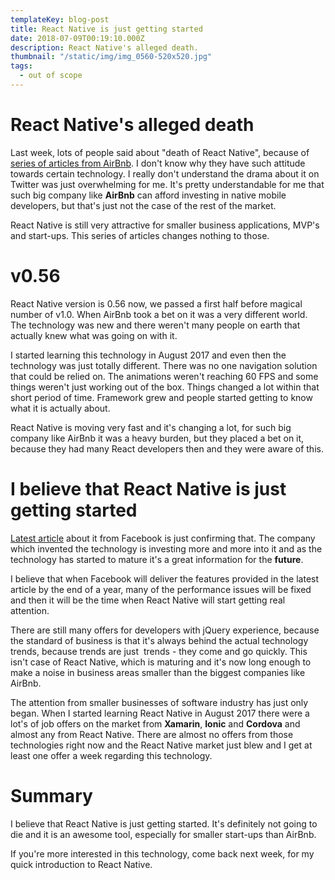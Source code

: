 ```yaml
---
templateKey: blog-post
title: React Native is just getting started
date: 2018-07-09T00:19:10.000Z
description: React Native's alleged death.
thumbnail: "/static/img/img_0560-520x520.jpg"
tags:
  - out of scope
---
```


# React Native's alleged death

Last week, lots of people said about "death of React Native", because of [series of articles from AirBnb](https://medium.com/airbnb-engineering/react-native-at-airbnb-f95aa460be1c). I don't know why they have such attitude towards certain technology.
I really don't understand the drama about it on Twitter was just overwhelming for me. It's pretty understandable for me that such big company like **AirBnb** can afford investing in native mobile developers, but that's just not the case of the rest of the market.

React Native is still very attractive for smaller business applications, MVP's and start-ups. This series of articles changes nothing to those.

# v0.56

React Native version is 0.56 now, we passed a first half before magical number of v1.0. When AirBnb took a bet on it was a very different world. The technology was new and there weren't many people on earth that actually knew what was going on with it.

I started learning this technology in August 2017 and even then the technology was just totally different. There was no one navigation solution that could be relied on. The animations weren't reaching 60 FPS and some things weren't just working out of the box. Things changed a lot within that short period of time. Framework grew and people started getting to know what it is actually about.

React Native is moving very fast and it's changing a lot, for such big company like AirBnb it was a heavy burden, but they placed a bet on it, because they had many React developers then and they were aware of this.

# I believe that React Native is just getting started

[Latest article](https://facebook.github.io/react-native/blog/2018/06/14/state-of-react-native-2018) about it from Facebook is just confirming that. The company which invented the technology is investing more and more into it and as the technology has started to mature it's a great information for the **future**.

I believe that when Facebook will deliver the features provided in the latest article by the end of a year, many of the performance issues will be fixed  and then it will be the time when React Native will start getting real attention.

There are still many offers for developers with jQuery experience, because the standard of business is that it's always behind the actual technology trends, because trends are just  trends - they come and go quickly. This isn't case of React Native, which is maturing and it's now long enough to make a noise in business areas smaller than the biggest companies like AirBnb.

The attention from smaller businesses of software industry has just only began. When I started learning React Native in August 2017 there were a lot's of job offers on the market from **Xamarin**, **Ionic** and **Cordova** and almost any from React Native. There are almost no offers from those technologies right now and the React Native market just blew and I get at least one offer a week regarding this technology.

# Summary

I believe that React Native is just getting started. It's definitely not going to die and it is an awesome tool, especially for smaller start-ups than AirBnb.

If you're more interested in this technology, come back next week, for my quick introduction to React Native.
